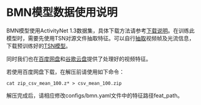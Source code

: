 # BMN模型数据使用说明

BMN模型使用ActivityNet 1.3数据集，具体下载方法请参考[下载说明](https://github.com/activitynet/ActivityNet/tree/master/Crawler)。在训练此模型时，需要先使用TSN对源文件抽取特征。可以自行[抽取](https://github.com/yjxiong/temporal-segment-networks)视频帧及光流信息，下载预训练好的[TSN模型](https://github.com/yjxiong/anet2016-cuhk)。

同时我们也在[百度网盘](https://pan.baidu.com/s/19GI3_-uZbd_XynUO6g-8YQ)和[谷歌云盘](https://drive.google.com/file/d/1ISemndlSDS2FtqQOKL0t3Cjj9yk2yznF/view?usp=sharing)提供了处理好的视频特征。

若使用百度网盘下载，在解压前请使用如下命令：

    cat zip_csv_mean_100.z* > csv_mean_100.zip

解压完成后，请相应修改configs/bmn.yaml文件中的特征路径feat\_path。
